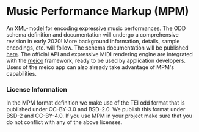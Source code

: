 # Music Performance Markup (MPM)

An XML-model for encoding expressive music performances. The ODD schema definition and documentation will undergo a comprehensive revision in early 2020! More background information, details, sample encodings, etc. will follow. The schema documentation will be published [here](https://axelberndt.github.io/MPM/). The official API and expressive MIDI rendering engine are integrated with the [meico](https://github.com/cemfi/meico) framework, ready to be used by application developers. Users of the meico app can also already take advantage of MPM's capabilities.

### License Information

In the MPM format definition we make use of the TEI odd format that is published under CC-BY-3.0 and BSD-2.0. We publish this format under BSD-2 and CC-BY-4.0. If you use MPM in your project make sure that you do not conflict with any of the above licenses.